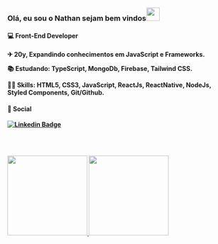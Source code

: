 <div>
  
<h3 align="left">Olá, eu sou o Nathan sejam bem vindos<img src="https://media.giphy.com/media/hvRJCLFzcasrR4ia7z/giphy.gif" width="30px" height="30"></h3>

<h4>💻 Front-End Developer<h4/>
  
 <p>✈ 20y, Expandindo conhecimentos em JavaScript e Frameworks.</p>

 <p>📚 Estudando: TypeScript, MongoDb, Firebase, Tailwind CSS.</p>

 <p>👨‍💻 Skills: HTML5, CSS3, JavaScript, ReactJs, ReactNative, NodeJs, Styled Components, Git/Github.</p>


<div>
<h4>📱 Social </h4> 
  
  [![Linkedin Badge](https://img.shields.io/badge/-Linkedin-6633cc?style=flat-square&logo=Linkedin&logoColor=white&color=black&link=https://www.linkedin.com//in/natanael-silva-774670218)](https://www.linkedin.com/in/natanael-silva-774670218)
  
</div>

 <br><br>
 
<div>
 <a href="https://github.com/natanaelsilvaa/">
  <img height="180em" src="https://github-readme-stats.vercel.app/api?username=natanaelsilvaa&show_icons=true&theme=dark" style"max-width: 100%;" />
  <img height="180em" src="https://github-readme-stats.vercel.app/api/top-langs/?username=natanaelsilvaa&layout=compact&theme=dark" style"max-width: 100%;" />
 </a>
</div>

</div>
